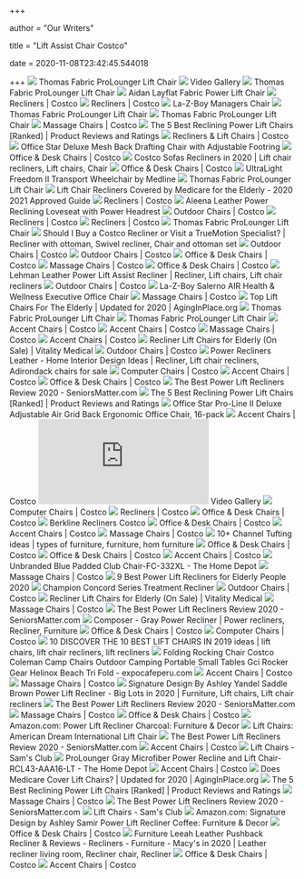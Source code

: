 +++
        
author = "Our Writers"
        
title = "Lift Assist Chair Costco"
        
date = 2020-11-08T23:42:45.544018
        
+++
[ ![](https://images.costco-static.com/ImageDelivery/imageService?profileId=12026540&imageId=100418620-847__1&recipeName=350)](https://images.costco-static.com/ImageDelivery/imageService?profileId=12026540&imageId=100418620-847__1&recipeName=350) Thomas Fabric ProLounger Lift Chair
[ ![](https://d2vxgxvhgubbj8.cloudfront.net/thumbnails/69/1201277277_1_Flv_320x180_thumb_10.jpg)](https://d2vxgxvhgubbj8.cloudfront.net/thumbnails/69/1201277277_1_Flv_320x180_thumb_10.jpg) Video Gallery
[ ![](https://images.costco-static.com/ImageDelivery/imageService?profileId=12026540&itemId=100418620-847&recipeName=680)](https://images.costco-static.com/ImageDelivery/imageService?profileId=12026540&itemId=100418620-847&recipeName=680) Thomas Fabric ProLounger Lift Chair
[ ![](https://images.costco-static.com/ImageDelivery/imageService?profileId=12026540&itemId=1467573-847&recipeName=680)](https://images.costco-static.com/ImageDelivery/imageService?profileId=12026540&itemId=1467573-847&recipeName=680) Aidan Layflat Fabric Power Lift Chair
[ ![](https://images.costco-static.com/ImageDelivery/imageService?profileId=12026540&imageId=100652468-847__1&recipeName=350)](https://images.costco-static.com/ImageDelivery/imageService?profileId=12026540&imageId=100652468-847__1&recipeName=350) Recliners | Costco
[ ![](https://images.costco-static.com/ImageDelivery/imageService?profileId=12026540&imageId=100574165-847__1&recipeName=350)](https://images.costco-static.com/ImageDelivery/imageService?profileId=12026540&imageId=100574165-847__1&recipeName=350) Recliners | Costco
[ ![](https://images.costco-static.com/ImageDelivery/imageService?profileId=12026540&itemId=1363196-847&recipeName=680)](https://images.costco-static.com/ImageDelivery/imageService?profileId=12026540&itemId=1363196-847&recipeName=680) La-Z-Boy Managers Chair
[ ![](https://images.costco-static.com/ImageDelivery/imageService?profileId=12026540&imageId=100693437-847__1&recipeName=350)](https://images.costco-static.com/ImageDelivery/imageService?profileId=12026540&imageId=100693437-847__1&recipeName=350) Thomas Fabric ProLounger Lift Chair
[ ![](https://images.costco-static.com/ImageDelivery/imageService?profileId=12026540&imageId=100695470-847__1&recipeName=350)](https://images.costco-static.com/ImageDelivery/imageService?profileId=12026540&imageId=100695470-847__1&recipeName=350) Thomas Fabric ProLounger Lift Chair
[ ![](https://images.costco-static.com/ImageDelivery/imageService?profileId=12026540&imageId=100525769-847__1&recipeName=350)](https://images.costco-static.com/ImageDelivery/imageService?profileId=12026540&imageId=100525769-847__1&recipeName=350) Massage Chairs | Costco
[ ![](https://www.top5reviewed.com/wp-content/uploads/2017/03/51QnksKRydL.jpg)](https://www.top5reviewed.com/wp-content/uploads/2017/03/51QnksKRydL.jpg) The 5 Best Reclining Power Lift Chairs [Ranked] | Product Reviews and  Ratings
[ ![](https://images.costco-static.com/ImageDelivery/imageService?profileId=12026539&imageId=100679350-894__1&recipeName=350)](https://images.costco-static.com/ImageDelivery/imageService?profileId=12026539&imageId=100679350-894__1&recipeName=350) Recliners & Lift Chairs | Costco
[ ![](https://images.costco-static.com/ImageDelivery/imageService?profileId=12026540&imageId=733863-847__1&recipeName=350)](https://images.costco-static.com/ImageDelivery/imageService?profileId=12026540&imageId=733863-847__1&recipeName=350) Office Star Deluxe Mesh Back Drafting Chair with Adjustable Footring
[ ![](https://images.costco-static.com/ImageDelivery/imageService?profileId=12026540&imageId=100680595-847__1&recipeName=350)](https://images.costco-static.com/ImageDelivery/imageService?profileId=12026540&imageId=100680595-847__1&recipeName=350) Office & Desk Chairs | Costco
[ ![](https://i.pinimg.com/474x/7d/2a/85/7d2a85734669c5497531380a5708fecd.jpg)](https://i.pinimg.com/474x/7d/2a/85/7d2a85734669c5497531380a5708fecd.jpg) Costco Sofas Recliners in 2020 | Lift chair recliners, Lift chairs, Chair
[ ![](https://mobilecontent.costco.com/live/resource/img/static-us-tiles/office-chairs.jpg)](https://mobilecontent.costco.com/live/resource/img/static-us-tiles/office-chairs.jpg) Office & Desk Chairs | Costco
[ ![](https://richmedia.ca-richimage.com/ImageDelivery/imageService?profileId=12026540&id=825257&recipeId=728)](https://richmedia.ca-richimage.com/ImageDelivery/imageService?profileId=12026540&id=825257&recipeId=728) UltraLight Freedom II Transport Wheelchair by Medline
[ ![](https://images.costco-static.com/ImageDelivery/imageService?profileId=12026540&imageId=1142190-847__1&recipeName=350)](https://images.costco-static.com/ImageDelivery/imageService?profileId=12026540&imageId=1142190-847__1&recipeName=350) Thomas Fabric ProLounger Lift Chair
[ ![](https://i0.wp.com/www.bgainsurance.net/wp-content/uploads/2019/07/recliner-lift-chair-for-seniors.jpg)](https://i0.wp.com/www.bgainsurance.net/wp-content/uploads/2019/07/recliner-lift-chair-for-seniors.jpg) Lift Chair Recliners Covered by Medicare for the Elderly - 2020 2021  Approved Guide
[ ![](https://images.costco-static.com/ImageDelivery/imageService?profileId=12026540&imageId=100530259-847__1&recipeName=350)](https://images.costco-static.com/ImageDelivery/imageService?profileId=12026540&imageId=100530259-847__1&recipeName=350) Recliners | Costco
[ ![](https://images.costco-static.com/ImageDelivery/imageService?profileId=12026540&imageId=2000226-847__1&recipeName=350)](https://images.costco-static.com/ImageDelivery/imageService?profileId=12026540&imageId=2000226-847__1&recipeName=350) Aleena Leather Power Reclining Loveseat with Power Headrest
[ ![](https://images.costco-static.com/ImageDelivery/imageService?profileId=12026540&imageId=1451831-847__1&recipeName=350)](https://images.costco-static.com/ImageDelivery/imageService?profileId=12026540&imageId=1451831-847__1&recipeName=350) Outdoor Chairs | Costco
[ ![](https://mobilecontent.costco.com/live/resource/img/static-us-tiles/chairs.jpg)](https://mobilecontent.costco.com/live/resource/img/static-us-tiles/chairs.jpg) Recliners | Costco
[ ![](https://images.costco-static.com/ImageDelivery/imageService?profileId=12026540&imageId=100665812-847__1&recipeName=350)](https://images.costco-static.com/ImageDelivery/imageService?profileId=12026540&imageId=100665812-847__1&recipeName=350) Recliners | Costco
[ ![](https://images.costco-static.com/ImageDelivery/imageService?profileId=12026540&imageId=100385817-847__1&recipeName=350)](https://images.costco-static.com/ImageDelivery/imageService?profileId=12026540&imageId=100385817-847__1&recipeName=350) Thomas Fabric ProLounger Lift Chair
[ ![](https://i.pinimg.com/originals/41/52/27/4152271625ba22526f34e87495cfae89.png)](https://i.pinimg.com/originals/41/52/27/4152271625ba22526f34e87495cfae89.png) Should I Buy a Costco Recliner or Visit a TrueMotion Specialist? | Recliner  with ottoman, Swivel recliner, Chair and ottoman set
[ ![](https://images.costco-static.com/ImageDelivery/imageService?profileId=12026540&imageId=100483404-847__1&recipeName=350)](https://images.costco-static.com/ImageDelivery/imageService?profileId=12026540&imageId=100483404-847__1&recipeName=350) Outdoor Chairs | Costco
[ ![](https://images.costco-static.com/ImageDelivery/imageService?profileId=12026540&imageId=1477574-847__1&recipeName=350)](https://images.costco-static.com/ImageDelivery/imageService?profileId=12026540&imageId=1477574-847__1&recipeName=350) Outdoor Chairs | Costco
[ ![](https://mobilecontent.costco.com/live/resource/img/static-us-tiles/all-chairs.jpg)](https://mobilecontent.costco.com/live/resource/img/static-us-tiles/all-chairs.jpg) Office & Desk Chairs | Costco
[ ![](https://images.costco-static.com/ImageDelivery/imageService?profileId=12026540&imageId=10507796-847__1&recipeName=350)](https://images.costco-static.com/ImageDelivery/imageService?profileId=12026540&imageId=10507796-847__1&recipeName=350) Massage Chairs | Costco
[ ![](https://images.costco-static.com/ImageDelivery/imageService?profileId=12026540&imageId=100672384-847__1&recipeName=350)](https://images.costco-static.com/ImageDelivery/imageService?profileId=12026540&imageId=100672384-847__1&recipeName=350) Office & Desk Chairs | Costco
[ ![](https://i.pinimg.com/originals/87/f0/41/87f041737f48e664452925956a223c90.jpg)](https://i.pinimg.com/originals/87/f0/41/87f041737f48e664452925956a223c90.jpg) Lehman Leather Power Lift Assist Recliner | Recliner, Lift chairs, Lift  chair recliners
[ ![](https://images.costco-static.com/ImageDelivery/imageService?profileId=12026540&imageId=1325396-847__1&recipeName=350)](https://images.costco-static.com/ImageDelivery/imageService?profileId=12026540&imageId=1325396-847__1&recipeName=350) Outdoor Chairs | Costco
[ ![](https://richmedia.ca-richimage.com/ImageDelivery/imageService?profileId=12026540&id=806095&recipeId=728)](https://richmedia.ca-richimage.com/ImageDelivery/imageService?profileId=12026540&id=806095&recipeId=728) La-Z-Boy Salerno AIR Health & Wellness Executive Office Chair
[ ![](https://images.costco-static.com/ImageDelivery/imageService?profileId=12026540&imageId=100417120-847__1&recipeName=350)](https://images.costco-static.com/ImageDelivery/imageService?profileId=12026540&imageId=100417120-847__1&recipeName=350) Massage Chairs | Costco
[ ![](https://aginginplace.org/wp-content/uploads/2018/10/heavy-duty-1.jpg)](https://aginginplace.org/wp-content/uploads/2018/10/heavy-duty-1.jpg) Top Lift Chairs For The Elderly | Updated for 2020 | AgingInPlace.org
[ ![](https://images.costco-static.com/ImageDelivery/imageService?profileId=12026540&imageId=1440509-847__1&recipeName=350)](https://images.costco-static.com/ImageDelivery/imageService?profileId=12026540&imageId=1440509-847__1&recipeName=350) Thomas Fabric ProLounger Lift Chair
[ ![](https://images.costco-static.com/ImageDelivery/imageService?profileId=12026540&imageId=1142189-847__1&recipeName=350)](https://images.costco-static.com/ImageDelivery/imageService?profileId=12026540&imageId=1142189-847__1&recipeName=350) Thomas Fabric ProLounger Lift Chair
[ ![](https://images.costco-static.com/ImageDelivery/imageService?profileId=12026540&imageId=100341538-847__1&recipeName=350)](https://images.costco-static.com/ImageDelivery/imageService?profileId=12026540&imageId=100341538-847__1&recipeName=350) Accent Chairs | Costco
[ ![](https://images.costco-static.com/ImageDelivery/imageService?profileId=12026540&imageId=100569389-847__1&recipeName=350)](https://images.costco-static.com/ImageDelivery/imageService?profileId=12026540&imageId=100569389-847__1&recipeName=350) Accent Chairs | Costco
[ ![](https://images.costco-static.com/ImageDelivery/imageService?profileId=12026540&imageId=100507449-847__1&recipeName=350)](https://images.costco-static.com/ImageDelivery/imageService?profileId=12026540&imageId=100507449-847__1&recipeName=350) Massage Chairs | Costco
[ ![](https://images.costco-static.com/ImageDelivery/imageService?profileId=12026540&imageId=100652307-847__1&recipeName=350)](https://images.costco-static.com/ImageDelivery/imageService?profileId=12026540&imageId=100652307-847__1&recipeName=350) Accent Chairs | Costco
[ ![](https://www.vitalitymedical.com/media/3-position-chair.jpg)](https://www.vitalitymedical.com/media/3-position-chair.jpg) Recliner Lift Chairs for Elderly (On Sale) | Vitality Medical
[ ![](https://images.costco-static.com/ImageDelivery/imageService?profileId=12026540&imageId=100423352-847__1&recipeName=350)](https://images.costco-static.com/ImageDelivery/imageService?profileId=12026540&imageId=100423352-847__1&recipeName=350) Outdoor Chairs | Costco
[ ![](https://i.pinimg.com/originals/51/49/20/514920b907802688b495a34be3adabcc.jpg)](https://i.pinimg.com/originals/51/49/20/514920b907802688b495a34be3adabcc.jpg) Power Recliners Leather - Home Interior Design Ideas | Recliner, Lift chair  recliners, Adirondack chairs for sale
[ ![](https://images.costco-static.com/ImageDelivery/imageService?profileId=12026540&imageId=721239-847__1&recipeName=350)](https://images.costco-static.com/ImageDelivery/imageService?profileId=12026540&imageId=721239-847__1&recipeName=350) Computer Chairs | Costco
[ ![](https://images.costco-static.com/ImageDelivery/imageService?profileId=12026540&imageId=100569431-847__1&recipeName=350)](https://images.costco-static.com/ImageDelivery/imageService?profileId=12026540&imageId=100569431-847__1&recipeName=350) Accent Chairs | Costco
[ ![](https://images.costco-static.com/ImageDelivery/imageService?profileId=12026540&imageId=11482116-847__1&recipeName=350)](https://images.costco-static.com/ImageDelivery/imageService?profileId=12026540&imageId=11482116-847__1&recipeName=350) Office & Desk Chairs | Costco
[ ![](https://m.media-amazon.com/images/I/51AowbXtXqL.jpg)](https://m.media-amazon.com/images/I/51AowbXtXqL.jpg) The Best Power Lift Recliners Review 2020 - SeniorsMatter.com
[ ![](https://www.top5reviewed.com/wp-content/uploads/2017/03/51JXmROKelL.jpg)](https://www.top5reviewed.com/wp-content/uploads/2017/03/51JXmROKelL.jpg) The 5 Best Reclining Power Lift Chairs [Ranked] | Product Reviews and  Ratings
[ ![](https://images.costco-static.com/ImageDelivery/imageService?profileId=12026540&itemId=666907-847&recipeName=680)](https://images.costco-static.com/ImageDelivery/imageService?profileId=12026540&itemId=666907-847&recipeName=680) Office Star Pro-Line II Deluxe Adjustable Air Grid Back Ergonomic Office  Chair, 16-pack
[ ![](https://mobilecontent.costco.com/live/resource/img/static-us-tiles/mats.jpg)](https://mobilecontent.costco.com/live/resource/img/static-us-tiles/mats.jpg) Accent Chairs | Costco
[ ![](https://vms.liveclicker.com/vms/sprite/build.php?orig=headsingle&width=300&height=200&aid=69&list=0-1201277277-10)](https://vms.liveclicker.com/vms/sprite/build.php?orig=headsingle&width=300&height=200&aid=69&list=0-1201277277-10) Video Gallery
[ ![](https://images.costco-static.com/ImageDelivery/imageService?profileId=12026540&imageId=1356013-847__1&recipeName=350)](https://images.costco-static.com/ImageDelivery/imageService?profileId=12026540&imageId=1356013-847__1&recipeName=350) Computer Chairs | Costco
[ ![](https://mobilecontent.costco.com/live/resource/img/static-us-tiles/massage-chairs.jpg)](https://mobilecontent.costco.com/live/resource/img/static-us-tiles/massage-chairs.jpg) Recliners | Costco
[ ![](https://images.costco-static.com/ImageDelivery/imageService?profileId=12026540&imageId=100388800-847__1&recipeName=350)](https://images.costco-static.com/ImageDelivery/imageService?profileId=12026540&imageId=100388800-847__1&recipeName=350) Office & Desk Chairs | Costco
[ ![](https://c.shld.net/rpx/i/s/pi/mp/6196/prod_8534961402?src=http%3A%2F%2F34.217.40.247%2Fimage%2FI%2F513wG7fBieL._AC_SL1001_.jpg&d=2a5454089007dd5a5a05c1248b7664918e741ed9&hei=245&wid=245&op_sharpen=1&qlt=85)](https://c.shld.net/rpx/i/s/pi/mp/6196/prod_8534961402?src=http%3A%2F%2F34.217.40.247%2Fimage%2FI%2F513wG7fBieL._AC_SL1001_.jpg&d=2a5454089007dd5a5a05c1248b7664918e741ed9&hei=245&wid=245&op_sharpen=1&qlt=85) Berkline Recliners Costco
[ ![](https://images.costco-static.com/ImageDelivery/imageService?profileId=12026540&imageId=1026376-847__1&recipeName=350)](https://images.costco-static.com/ImageDelivery/imageService?profileId=12026540&imageId=1026376-847__1&recipeName=350) Office & Desk Chairs | Costco
[ ![](https://images.costco-static.com/ImageDelivery/imageService?profileId=12026540&imageId=11757038-847__1&recipeName=350)](https://images.costco-static.com/ImageDelivery/imageService?profileId=12026540&imageId=11757038-847__1&recipeName=350) Accent Chairs | Costco
[ ![](https://images.costco-static.com/ImageDelivery/imageService?profileId=12026540&imageId=100659668-847__1&recipeName=350)](https://images.costco-static.com/ImageDelivery/imageService?profileId=12026540&imageId=100659668-847__1&recipeName=350) Massage Chairs | Costco
[ ![](https://i.pinimg.com/236x/5b/79/62/5b79628be044a1e17973131273dfbd31.jpg)](https://i.pinimg.com/236x/5b/79/62/5b79628be044a1e17973131273dfbd31.jpg) 10+ Channel Tufting ideas | types of furniture, furniture, hom furniture
[ ![](https://images.costco-static.com/ImageDelivery/imageService?profileId=12026540&imageId=992580-847__1&recipeName=350)](https://images.costco-static.com/ImageDelivery/imageService?profileId=12026540&imageId=992580-847__1&recipeName=350) Office & Desk Chairs | Costco
[ ![](https://images.costco-static.com/ImageDelivery/imageService?profileId=12026540&imageId=559290-847__1&recipeName=350)](https://images.costco-static.com/ImageDelivery/imageService?profileId=12026540&imageId=559290-847__1&recipeName=350) Office & Desk Chairs | Costco
[ ![](https://images.costco-static.com/ImageDelivery/imageService?profileId=12026540&imageId=1363094-847__1&recipeName=350)](https://images.costco-static.com/ImageDelivery/imageService?profileId=12026540&imageId=1363094-847__1&recipeName=350) Accent Chairs | Costco
[ ![](https://images.homedepot-static.com/productImages/8bd69dae-a3c2-4638-857b-4c23d416a2d0/svn/blue-folding-chairs-fc-332xl-64_600.jpg)](https://images.homedepot-static.com/productImages/8bd69dae-a3c2-4638-857b-4c23d416a2d0/svn/blue-folding-chairs-fc-332xl-64_600.jpg) Unbranded Blue Padded Club Chair-FC-332XL - The Home Depot
[ ![](https://images.costco-static.com/ImageDelivery/imageService?profileId=12026540&imageId=100569613-847__1&recipeName=350)](https://images.costco-static.com/ImageDelivery/imageService?profileId=12026540&imageId=100569613-847__1&recipeName=350) Massage Chairs | Costco
[ ![](https://www.womansworld.com/wp-content/uploads/2020/09/power-lift-recliners.png)](https://www.womansworld.com/wp-content/uploads/2020/09/power-lift-recliners.png) 9 Best Power Lift Recliners for Elderly People 2020
[ ![](https://www.rehabmart.com/imagesfromrd/96369-7904256.jpg)](https://www.rehabmart.com/imagesfromrd/96369-7904256.jpg) Champion Concord Series Treatment Recliner
[ ![](https://images.costco-static.com/ImageDelivery/imageService?profileId=12026540&imageId=1336155-847__1&recipeName=350)](https://images.costco-static.com/ImageDelivery/imageService?profileId=12026540&imageId=1336155-847__1&recipeName=350) Outdoor Chairs | Costco
[ ![](https://i.ytimg.com/vi/MkN6aWgyuao/hqdefault.jpg)](https://i.ytimg.com/vi/MkN6aWgyuao/hqdefault.jpg) Recliner Lift Chairs for Elderly (On Sale) | Vitality Medical
[ ![](https://images.costco-static.com/ImageDelivery/imageService?profileId=12026540&imageId=100706890-847__1&recipeName=350)](https://images.costco-static.com/ImageDelivery/imageService?profileId=12026540&imageId=100706890-847__1&recipeName=350) Massage Chairs | Costco
[ ![](https://m.media-amazon.com/images/I/41Q6apVXq4L.jpg)](https://m.media-amazon.com/images/I/41Q6apVXq4L.jpg) The Best Power Lift Recliners Review 2020 - SeniorsMatter.com
[ ![](https://i.pinimg.com/474x/4c/e7/b5/4ce7b5fa42ce8b6ff06b383da7d6c892.jpg)](https://i.pinimg.com/474x/4c/e7/b5/4ce7b5fa42ce8b6ff06b383da7d6c892.jpg) Composer - Gray Power Recliner | Power recliners, Recliner, Furniture
[ ![](https://images.costco-static.com/ImageDelivery/imageService?profileId=12026540&imageId=1226502-847__1&recipeName=350)](https://images.costco-static.com/ImageDelivery/imageService?profileId=12026540&imageId=1226502-847__1&recipeName=350) Office & Desk Chairs | Costco
[ ![](https://images.costco-static.com/ImageDelivery/imageService?profileId=12026540&imageId=559294-847__1&recipeName=350)](https://images.costco-static.com/ImageDelivery/imageService?profileId=12026540&imageId=559294-847__1&recipeName=350) Computer Chairs | Costco
[ ![](https://i.pinimg.com/236x/ff/e2/38/ffe2383e3af0a4c9a30b18748266932c.jpg)](https://i.pinimg.com/236x/ff/e2/38/ffe2383e3af0a4c9a30b18748266932c.jpg) 10 DISCOVER THE 10 BEST LIFT CHAIRS IN 2019 ideas | lift chairs, lift chair  recliners, lift recliners
[ ![](https://www.expocafeperu.com/w/2020/05/folding-rocking-chair-costco-coleman-camp-chairs-outdoor-camping-portable-small-tables-gci-rocker.jpg)](https://www.expocafeperu.com/w/2020/05/folding-rocking-chair-costco-coleman-camp-chairs-outdoor-camping-portable-small-tables-gci-rocker.jpg) Folding Rocking Chair Costco Coleman Camp Chairs Outdoor Camping Portable  Small Tables Gci Rocker Gear Helinox Beach Tri Fold - expocafeperu.com
[ ![](https://images.costco-static.com/ImageDelivery/imageService?profileId=12026540&imageId=11659957-847__1&recipeName=350)](https://images.costco-static.com/ImageDelivery/imageService?profileId=12026540&imageId=11659957-847__1&recipeName=350) Accent Chairs | Costco
[ ![](https://images.costco-static.com/ImageDelivery/imageService?profileId=12026540&imageId=100397346-847__1&recipeName=350)](https://images.costco-static.com/ImageDelivery/imageService?profileId=12026540&imageId=100397346-847__1&recipeName=350) Massage Chairs | Costco
[ ![](https://i.pinimg.com/564x/4b/36/8b/4b368b4faa71a659a00ff772f026b966.jpg)](https://i.pinimg.com/564x/4b/36/8b/4b368b4faa71a659a00ff772f026b966.jpg) Signature Design By Ashley Yandel Saddle Brown Power Lift Recliner - Big  Lots in 2020 | Furniture, Lift chairs, Lift chair recliners
[ ![](https://m.media-amazon.com/images/I/41GqjXMvm6L.jpg)](https://m.media-amazon.com/images/I/41GqjXMvm6L.jpg) The Best Power Lift Recliners Review 2020 - SeniorsMatter.com
[ ![](https://images.costco-static.com/ImageDelivery/imageService?profileId=12026540&imageId=100659872-847__1&recipeName=350)](https://images.costco-static.com/ImageDelivery/imageService?profileId=12026540&imageId=100659872-847__1&recipeName=350) Massage Chairs | Costco
[ ![](https://mobilecontent.costco.com/live/resource/img/static-us-tiles/guest-reception.jpg)](https://mobilecontent.costco.com/live/resource/img/static-us-tiles/guest-reception.jpg) Office & Desk Chairs | Costco
[ ![](https://images-na.ssl-images-amazon.com/images/I/91fHYtMQQsL._AC_SX679_.jpg)](https://images-na.ssl-images-amazon.com/images/I/91fHYtMQQsL._AC_SX679_.jpg) Amazon.com: Power Lift Recliner Charcoal: Furniture & Decor
[ ![](https://imageresizer.furnituredealer.net/img/remote/images.furnituredealer.net/img/products%2Fklaussner%2Fcolor%2Fterra%2031503_31503-8%20pwrrc-realm%20smoke-b1.jpg?scale=both&w=450&h=450&trim.threshold=80)](https://imageresizer.furnituredealer.net/img/remote/images.furnituredealer.net/img/products%2Fklaussner%2Fcolor%2Fterra%2031503_31503-8%20pwrrc-realm%20smoke-b1.jpg?scale=both&w=450&h=450&trim.threshold=80) Lift Chairs: American Dream International Lift Chair
[ ![](https://m.media-amazon.com/images/I/51NORGF4FML.jpg)](https://m.media-amazon.com/images/I/51NORGF4FML.jpg) The Best Power Lift Recliners Review 2020 - SeniorsMatter.com
[ ![](https://images.costco-static.com/ImageDelivery/imageService?profileId=12026540&imageId=100569368-847__1&recipeName=350)](https://images.costco-static.com/ImageDelivery/imageService?profileId=12026540&imageId=100569368-847__1&recipeName=350) Accent Chairs | Costco
[ ![](https://scene7.samsclub.com/is/image/samsclub/0019396804627_A?wid=280&hei=280)](https://scene7.samsclub.com/is/image/samsclub/0019396804627_A?wid=280&hei=280) Lift Chairs - Sam's Club
[ ![](https://images.homedepot-static.com/productImages/d90932e4-e5fc-4958-98cb-b21791055f84/svn/black-prolounger-recliners-rcl43-aaa19-lt-64_600.jpg)](https://images.homedepot-static.com/productImages/d90932e4-e5fc-4958-98cb-b21791055f84/svn/black-prolounger-recliners-rcl43-aaa19-lt-64_600.jpg) ProLounger Gray Microfiber Power Recline and Lift Chair-RCL43-AAA16-LT -  The Home Depot
[ ![](https://images.costco-static.com/ImageDelivery/imageService?profileId=12026540&imageId=100157640-847__1&recipeName=350)](https://images.costco-static.com/ImageDelivery/imageService?profileId=12026540&imageId=100157640-847__1&recipeName=350) Accent Chairs | Costco
[ ![](https://aginginplace.org/wp-content/uploads/2018/10/lift-chair-recliners.jpg)](https://aginginplace.org/wp-content/uploads/2018/10/lift-chair-recliners.jpg) Does Medicare Cover Lift Chairs? | Updated for 2020 | AgingInPlace.org
[ ![](https://i.ytimg.com/vi/5J6UtW_Yc_4/maxresdefault.jpg)](https://i.ytimg.com/vi/5J6UtW_Yc_4/maxresdefault.jpg) The 5 Best Reclining Power Lift Chairs [Ranked] | Product Reviews and  Ratings
[ ![](https://images.costco-static.com/ImageDelivery/imageService?profileId=12026540&imageId=100529242-847__1&recipeName=350)](https://images.costco-static.com/ImageDelivery/imageService?profileId=12026540&imageId=100529242-847__1&recipeName=350) Massage Chairs | Costco
[ ![](https://m.media-amazon.com/images/I/41gpvH2W9wL.jpg)](https://m.media-amazon.com/images/I/41gpvH2W9wL.jpg) The Best Power Lift Recliners Review 2020 - SeniorsMatter.com
[ ![](https://scene7.samsclub.com/is/image/samsclub/0060587631648_A?wid=280&hei=280)](https://scene7.samsclub.com/is/image/samsclub/0060587631648_A?wid=280&hei=280) Lift Chairs - Sam's Club
[ ![](https://m.media-amazon.com/images/I/718BxSoy4QL._AC_UL400_.jpg)](https://m.media-amazon.com/images/I/718BxSoy4QL._AC_UL400_.jpg) Amazon.com: Signature Design by Ashley Samir Power Lift Recliner Coffee:  Furniture & Decor
[ ![](https://images.costco-static.com/ImageDelivery/imageService?profileId=12026540&imageId=1226504-847__1&recipeName=350)](https://images.costco-static.com/ImageDelivery/imageService?profileId=12026540&imageId=1226504-847__1&recipeName=350) Office & Desk Chairs | Costco
[ ![](https://i.pinimg.com/originals/58/fd/7d/58fd7dbd6d739eb654da599e671d3e58.jpg)](https://i.pinimg.com/originals/58/fd/7d/58fd7dbd6d739eb654da599e671d3e58.jpg) Furniture Leeah Leather Pushback Recliner & Reviews - Recliners - Furniture  - Macy's in 2020 | Leather recliner living room, Recliner chair, Recliner
[ ![](https://images.costco-static.com/ImageDelivery/imageService?profileId=12026540&imageId=1074073-847__1&recipeName=350)](https://images.costco-static.com/ImageDelivery/imageService?profileId=12026540&imageId=1074073-847__1&recipeName=350) Office & Desk Chairs | Costco
[ ![](https://images.costco-static.com/ImageDelivery/imageService?profileId=12026540&imageId=1356673-847__1&recipeName=350)](https://images.costco-static.com/ImageDelivery/imageService?profileId=12026540&imageId=1356673-847__1&recipeName=350) Accent Chairs | Costco
